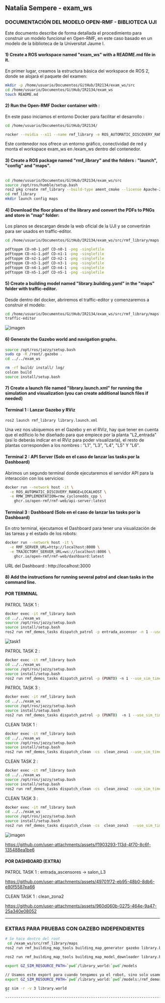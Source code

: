 ## Natalia Sempere - exam_ws

### DOCUMENTACIÓN DEL MODELO OPEN-RMF - BIBLIOTECA UJI

Este documento describe de forma detallada el procedimiento para construir un modelo funcional en Open-RMF, en este caso basado en un modelo de la biblioteca de la Universitat Jaume I. 

#### 1) Create a ROS workspace named "exam_ws" with a README.md file in it. 

En primer lugar, creamos la estructura básica del workspace de ROS 2, donde se alojará el paquete del examen:

```bash
mkdir -p /home/usuario/Documentos/GitHub/IR2134/exam_ws/src
cd /home/usuario/Documentos/GitHub/IR2134/exam_ws
touch README.md
```

#### 2) Run the Open-RMF Docker container with : 

En este paso iniciamos el entorno Docker para facilitar el desarrollo : 

```bash
cd /home/usuario/Documentos/GitHub/IR2134/

rocker --nvidia --x11 --name rmf_library -e ROS_AUTOMATIC_DISCOVERY_RANGE=LOCALHOST --network host --user --volume `pwd`/exam_ws:/exam_ws -- ghcr.io/open-rmf/rmf/rmf_demos:latest bash
```
Este contenedor nos ofrece un entorno gráfico, conectividad de red y monta el workspace exam_ws en /exam_ws dentro del contenedor.

#### 3) Create a ROS package named "rmf_library" and the folders : "launch", "config" and "maps".

```bash

cd /home/usuario/Documentos/GitHub/IR2134/exam_ws/src
source /opt/ros/humble/setup.bash
ros2 pkg create rmf_library --build-type ament_cmake --license Apache-2.0
cd rmf_library
mkdir launch config maps
```

#### 4) Download the floor plans of the library and convert the PDFs to PNGs and store in "map" folder:

Los planos se descargan desde la web oficial de la UJI y se convertirán para ser usados en traffic-editor.

```bash
cd /home/usuario/Documentos/GitHub/IR2134/exam_ws/src/rmf_library/maps

pdftoppm CD-n0-1.pdf CD-n0-1 -png -singlefile
pdftoppm CD-n1-1.pdf CD-n1-1 -png -singlefile
pdftoppm CD-n2-1.pdf CD-n2-1 -png -singlefile
pdftoppm CD-n3-1.pdf CD-n3-1 -png -singlefile
pdftoppm CD-n4-1.pdf CD-n4-1 -png -singlefile
pdftoppm CD-n5-1.pdf CD-n5-1 -png -singlefile
```

#### 5) Create a building model named "library.building.yaml" in the "maps" folder with traffic-editor.

Desde dentro del docker, abriremos el traffic-editor y comenzaremos a construir el modelo:

```bash
cd /home/usuario/Documentos/GitHub/IR2134/exam_ws/src/rmf_library/maps
traffic-editor
```
![imagen](https://github.com/user-attachments/assets/92b1493a-998f-43d0-8b7d-8e479c3e49ee)

#### 6) Generate the Gazebo world and navigation graphs.

```bash
source /opt/ros/jazzy/setup.bash
sudo cp -R /root/.gazebo .	
cd ../../exam_ws

rm -rf build/ install/ log/
colcon build
source install/setup.bash
```

#### 7) Create a launch file named "library.launch.xml" for running the simulation and visualization (you can create additional launch files if needed)

#### Terminal 1 : Lanzar Gazebo y RViz

```bash 
ros2 launch rmf_library library.launch.xml 
```
Una vez nos ubiquemos en el Gazebo y en el RViz, hay que tener en cuenta que el edificio lo he diseñado para que empiece por la planta "L2_entrada" (así lo deberás indicar en el RViz para poder visualizarla), el resto de plantas corresponden a los nombres : "L1", "L3", "L4", "L5" Y "L6".

#### Terminal 2 : API Server (Solo en el caso de lanzar las tasks por la Dashboard)

Abrimos un segundo terminal donde ejecutaremos el servidor API para la interacción con los servicios:

```bash
docker run --network host -it \
  -e ROS_AUTOMATIC_DISCOVERY_RANGE=LOCALHOST \
  -e RMW_IMPLEMENTATION=rmw_cyclonedds_cpp \
	ghcr.io/open-rmf/rmf-web/api-server:latest
```
#### Terminal 3 : Dashboard (Solo en el caso de lanzar las tasks por la Dashboard)

En otro terminal, ejecutamos el Dashboard para tener una visualización de las tareas y el estado de los robots:

```bash
docker run --network host -it \
  -e RMF_SERVER_URL=http://localhost:8000 \
  -e TRAJECTORY_SERVER_URL=ws://localhost:8006 \
	ghcr.io/open-rmf/rmf-web/dashboard:latest
```
URL del Dashboard : http://localhost:3000

#### 8) Add the instructions for running several patrol and clean tasks in the command line.

#### POR TERMINAL 

PATROL TASK 1 : 

```bash
docker exec -it rmf_library bash
cd ../../exam_ws
source /opt/ros/jazzy/setup.bash
source install/setup.bash
ros2 run rmf_demos_tasks dispatch_patrol -p entrada_ascensor -n 1 --use_sim_time
```
![task1](https://github.com/user-attachments/assets/a41f0fa2-5ba7-4055-a647-92c02b6cea38)


PATROL TASK 2 : 

```bash
docker exec -it rmf_library bash
cd ../../exam_ws
source /opt/ros/jazzy/setup.bash
source install/setup.bash
ros2 run rmf_demos_tasks dispatch_patrol -p (PUNTO) -n 1 --use_sim_time
```

PATROL TASK 3 : 

```bash
docker exec -it rmf_library bash
cd ../../exam_ws
source /opt/ros/jazzy/setup.bash
source install/setup.bash
ros2 run rmf_demos_tasks dispatch_patrol -p (PUNTO)  -n 1 --use_sim_time
```

CLEAN TASK 1 : 

```bash
docker exec -it rmf_library bash
cd ../../exam_ws
source /opt/ros/jazzy/setup.bash
source install/setup.bash
ros2 run rmf_demos_tasks dispatch_clean -cs  clean_zona1 --use_sim_time
```

CLEAN TASK 2 : 

```bash
docker exec -it rmf_library bash
cd ../../exam_ws
source /opt/ros/jazzy/setup.bash
source install/setup.bash
ros2 run rmf_demos_tasks dispatch_clean -cs  clean_zona2 --use_sim_time
```

CLEAN TASK 3 : 

```bash
docker exec -it rmf_library bash
cd ../../exam_ws
source /opt/ros/jazzy/setup.bash
source install/setup.bash
ros2 run rmf_demos_tasks dispatch_clean -cs  clean_zona3  --use_sim_time
```

![imagen](https://github.com/user-attachments/assets/37744c75-f644-49ac-ba5b-ea15184a292b)


https://github.com/user-attachments/assets/f1903293-113d-4f70-8c6f-135488ea1be6


#### POR DASHBOARD (EXTRA)

PATROL TASK 1 : entrada_ascensores -> salon_L3

https://github.com/user-attachments/assets/49701f72-eb95-48b0-8db6-e80f5587ea66

CLEAN TASK 1 : clean_zona2

https://github.com/user-attachments/assets/960d060b-0275-464e-9a47-25a340e08052

----------------------------------------------------------------------------------
### EXTRAS PARA PRUEBAS CON GAZEBO INDEPENDIENTES

```bash
# Se hace dentro del root
 cd /exam_ws/src/rmf_library/maps
ros2 run rmf_building_map_tools building_map_generator gazebo library.building.yaml library.world ./library_world
```

```bash
ros2 run rmf_building_map_tools building_map_model_downloader library.building.yaml -e ./models

export GZ_SIM_RESOURCE_PATH=`pwd`/library_world:`pwd`/models

// Usamos este export para cuando tengamos ya el robot, sino solo usamos el primer export
export GZ_SIM_RESOURCE_PATH=`pwd`/library_world:`pwd`/models:/rmf_demos_ws/install/rmf_demos_assets/share/rmf_demos_assets/models

gz sim -r -v 3 library.world
``
----------------------------------------------------------------------------------

